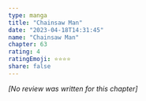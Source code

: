 ```yaml
---
type: manga
title: "Chainsaw Man"
date: "2023-04-18T14:31:45"
name: "Chainsaw Man"
chapter: 63
rating: 4
ratingEmoji: ⭐️⭐️⭐️⭐️
share: false
---
```


*[No review was written for this chapter]*

